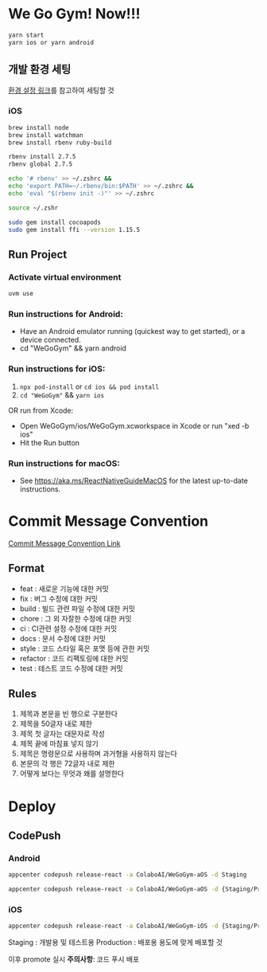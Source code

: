 # We Go Gym! Now!!!

```bash
yarn start
yarn ios or yarn android
```
## 개발 환경 세팅
[환경 설정 링크](https://reactnative.dev/docs/environment-setup)를 참고하여 세팅할 것

### iOS
```bash
brew install node
brew install watchman
brew install rbenv ruby-build

rbenv install 2.7.5
rbenv global 2.7.5

echo '# rbenv' >> ~/.zshrc &&
echo 'export PATH=~/.rbenv/bin:$PATH' >> ~/.zshrc &&
echo 'eval "$(rbenv init -)"' >> ~/.zshrc

source ~/.zshr

sudo gem install cocoapods
sudo gem install ffi --version 1.15.5
```

## Run Project

### Activate virtual environment
```bash
uvm use
```

### Run instructions for Android:
- Have an Android emulator running (quickest way to get started), or a device connected.
- cd "WeGoGym" && yarn android

### Run instructions for iOS:
1. `npx pod-install` or `cd ios && pod install`
1. `cd "WeGoGym"` && `yarn ios`

OR run from Xcode:

- Open WeGoGym/ios/WeGoGym.xcworkspace in Xcode or run "xed -b ios"
- Hit the Run button
    
### Run instructions for macOS:
- See https://aka.ms/ReactNativeGuideMacOS for the latest up-to-date instructions.


# Commit Message Convention
[Commit Message Convention Link](https://beomseok95.tistory.com/328)

## Format

- feat : 새로운 기능에 대한 커밋
- fix : 버그 수정에 대한 커밋
- build : 빌드 관련 파일 수정에 대한 커밋
- chore : 그 외 자잘한 수정에 대한 커밋
- ci : CI관련 설정 수정에 대한 커밋
- docs : 문서 수정에 대한 커밋
- style : 코드 스타일 혹은 포맷 등에 관한 커밋
- refactor :  코드 리팩토링에 대한 커밋
- test : 테스트 코드 수정에 대한 커밋


## Rules
1. 제목과 본문을 빈 행으로 구분한다
1. 제목을 50글자 내로 제한
1. 제목 첫 글자는 대문자로 작성
1. 제목 끝에 마침표 넣지 않기
1. 제목은 명령문으로 사용하며 과거형을 사용하지 않는다
1. 본문의 각 행은 72글자 내로 제한
1. 어떻게 보다는 무엇과 왜를 설명한다

# Deploy

## CodePush
### Android
```bash
appcenter codepush release-react -a ColaboAI/WeGoGym-aOS -d Staging
```
```bash
appcenter codepush release-react -a ColaboAI/WeGoGym-aOS -d {Staging/Production}
```
### iOS
```bash
appcenter codepush release-react -a ColaboAI/WeGoGym-iOS -d {Staging/Production}
```

Staging : 개발용 및 테스트용
Production : 배포용
용도에 맞게 배포할 것

이후 promote 실시
**주의사항**: 코드 푸시 배포
